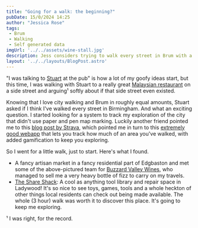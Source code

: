 ```yaml
---
title: "Going for a walk: the beginning?"
pubDate: 15/0/2024 14:25
author: "Jessica Rose"
tags:
 - Brum
 - Walking
 - Self generated data
imgUrl: '../../assets/wine-stall.jpg'
description: Jess considers trying to walk every street in Brum with a helpful webapp supporting.
layout: '../../layouts/BlogPost.astro'
---
```



"I was talking to [Stuart](https://www.kryogenix.org) at the pub" is how a lot of my goofy ideas start, but this time, I was walking with Stuart to a really great [Malaysian restaurant](https://www.tripadvisor.co.uk/Restaurant_Review-g186402-d26192327-Reviews-Cafe_1_Malaysia-Birmingham_West_Midlands_England.html) on a side street and arguing¹ softly about if that side street even existed.


Knowing that I love city walking and Brum in roughly equal amounts, Stuart asked if I think I've walked every street in Birmingham. And what an exciting question. I started looking for a system to track my exploration of the city that didn't use paper and pen map marking. Luckily another friend pointed me to this [blog post by Strava](https://stories.strava.com/articles/how-to-complete-an-every-single-street-challenge-using-strava), which pointed me in turn to this [extremely good webapp](https://wandrer.earth/) that lets you track how much of an area you've walked, with added gamification to keep you exploring.


So I went for a little walk, just to start. Here's what I found.


- A fancy artisan market in a fancy residential part of Edgbaston and met some of the above-pictured team for [Buzzard Valley Wines](https://www.buzzards-valley.co.uk/), who managed to sell me a very heavy bottle of fizz to carry on my travels.
- [The Share Shack](https://theaws.co.uk/active-communities/share-shacks/ladywood-share-shack/): A cool as anything tool library and repair space in Ladywood! It's so nice to see toys, games, tools and a whole heckton of other things local residents can check out being made available. The whole (3 hour) walk was worth it to discover this place. It's going to keep me exploring.


¹ I was right, for the record.





